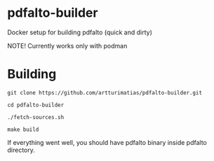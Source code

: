# pdfalto-builder
Docker setup for building pdfalto (quick and dirty)

NOTE! Currently works only with podman

# Building

	git clone https://github.com/artturimatias/pdfalto-builder.git

	cd pdfalto-builder

	./fetch-sources.sh

	make build

If everything went well, you should have pdfalto binary inside pdfalto directory.


